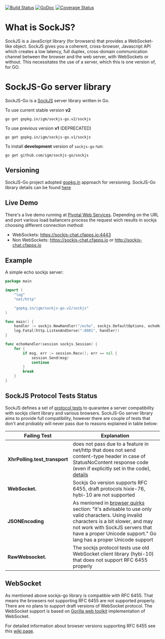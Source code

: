 [![Build Status](https://api.travis-ci.org/igm/sockjs-go.svg?branch=v2)](https://travis-ci.org/igm/sockjs-go) [![GoDoc](http://godoc.org/gopkg.in/igm/sockjs-go.v2/sockjs?status.png)](http://godoc.org/gopkg.in/igm/sockjs-go.v2/sockjs) [![Coverage Status](https://coveralls.io/repos/igm/sockjs-go/badge.png?branch=v2)](https://coveralls.io/r/igm/sockjs-go?branch=v2)

What is SockJS?
=

SockJS is a JavaScript library (for browsers) that provides a WebSocket-like
object. SockJS gives you a coherent, cross-browser, Javascript API
which creates a low latency, full duplex, cross-domain communication
channel between the browser and the web server, with WebSockets or without.
This necessitates the use of a server, which this is one version of, for GO.


SockJS-Go server library
=

SockJS-Go is a [SockJS](https://github.com/sockjs/sockjs-client) server library written in Go.

To use current stable version **v2**

    go get gopkg.in/igm/sockjs-go.v2/sockjs

To use previous version **v1** (DEPRECATED)

    go get gopkg.in/igm/sockjs-go.v1/sockjs

To install **development** version of `sockjs-go` run:

    go get github.com/igm/sockjs-go/sockjs


Versioning
-

SockJS-Go project adopted [gopkg.in](http://gopkg.in) approach for versioning. SockJS-Go library details can be found [here](https://gopkg.in/igm/sockjs-go.v2/sockjs)


Live Demo
-

There's a live demo running at [Pivotal Web Services](http://run.pivotal.io). Depending on the URL and port various load ballancers process the request wich results in sockjs choosing different connection method:
* WebSockets: https://sockjs-chat.cfapps.io:4443
* Non WebSockets: https://sockjs-chat.cfapps.io or http://sockjs-chat.cfapps.io


Example
-

A simple echo sockjs server:


```go
package main

import (
	"log"
	"net/http"

	"gopkg.in/igm/sockjs-go.v2/sockjs"
)

func main() {
	handler := sockjs.NewHandler("/echo", sockjs.DefaultOptions, echoHandler) 
	log.Fatal(http.ListenAndServe(":8081", handler))
}

func echoHandler(session sockjs.Session) {
	for {
		if msg, err := session.Recv(); err == nil {
			session.Send(msg)
			continue
		}
		break
	}
}
```


SockJS Protocol Tests Status
-
SockJS defines a set of [protocol tests](https://github.com/sockjs/sockjs-protocol) to quarantee a server compatibility with sockjs client library and various browsers. SockJS-Go server library aims to provide full compatibility, however there are couple of tests that don't and probably will never pass due to reasons explained in table below:


| Failing Test | Explanation |
| -------------| ------------|
| **XhrPolling.test_transport** | does not pass due to a feature in net/http that does not send content-type header in case of StatusNoContent response code (even if explicitly set in the code), [details](https://code.google.com/p/go/source/detail?r=902dc062bff8) |
| **WebSocket.** |  Sockjs Go version supports RFC 6455, draft protocols hixie-76, hybi-10 are not supported |
| **JSONEncoding** | As menioned in [browser quirks](https://github.com/sockjs/sockjs-client#browser-quirks) section: "it's advisable to use only valid characters. Using invalid characters is a bit slower, and may not work with SockJS servers that have a proper Unicode support." Go lang has a proper Unicode support |
| **RawWebsocket.** | The sockjs protocol tests use old WebSocket client library (hybi-10) that does not support RFC 6455 properly |

WebSocket
-
As mentioned above sockjs-go library is compatible with RFC 6455. That means the browsers not supporting RFC 6455 are not supported properly. There are no plans to support draft versions of WebSocket protocol. The WebSocket support is based on [Gorilla web toolkit](http://www.gorillatoolkit.org/pkg/websocket) implementation of WebSocket.

For detailed information about browser versions supporting RFC 6455 see this [wiki page](http://en.wikipedia.org/wiki/WebSocket#Browser_support).
